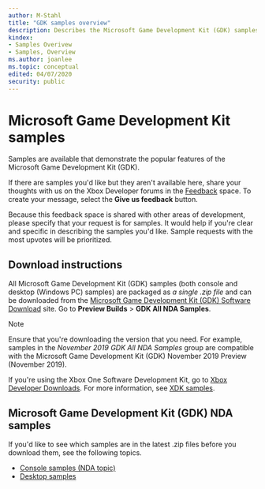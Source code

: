 ```yaml
---
author: M-Stahl
title: "GDK samples overview"
description: Describes the Microsoft Game Development Kit (GDK) samples.
kindex:
- Samples Overivew
- Samples, Overview
ms.author: joanlee
ms.topic: conceptual
edited: 04/07/2020
security: public
---
```


# Microsoft Game Development Kit samples

Samples are available that demonstrate the popular features of the Microsoft Game Development Kit (GDK).

If there are samples you'd like but they aren't available here, share your thoughts with us on the Xbox Developer forums in the [Feedback](https://forums.xboxlive.com/spaces/209/index.html) space. To create your message, select the **Give us feedback** button. 

Because this feedback space is shared with other areas of development, please specify that your request is for samples. It would help if you're clear and specific in describing the samples you'd like. Sample requests with the most upvotes will be prioritized.

<a id="download-instructions"></a>

## Download instructions

All Microsoft Game Development Kit (GDK) samples (both console and desktop (Windows PC) samples) are packaged as *a single .zip file* and can be downloaded from the [Microsoft Game Development Kit (GDK) Software Download](https://aka.ms/gdkdl) site. Go to **Preview Builds** > **GDK All NDA Samples**.
> [!NOTE]
> Ensure that you're downloading the version that you need. For example, samples in the *November 2019 GDK All NDA Samples* group are compatible with the Microsoft Game Development Kit (GDK) November 2019 Preview (November 2019).

If you're using the Xbox One Software Development Kit, go to [Xbox Developer Downloads](https://aka.ms/xgddl). For more information, see [XDK samples](https://aka.ms/xgdsamples).

<a id="gdk-nda-samples"></a>

## Microsoft Game Development Kit (GDK) NDA samples

If you'd like to see which samples are in the latest .zip files before you download them, see the following topics.

* [Console samples (NDA topic)](gdk-console-samples.md)
* [Desktop samples](gdk-desktop-samples.md)